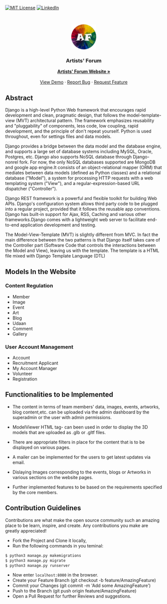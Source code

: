 

[![MIT License][license-shield]][license-url]
[![LinkedIn][linkedin-shield]][linkedin-url]

<br />

<p align="center">
  <a href="https://github.com/Artists-Forum-NITK/AF_Website">
    <img src="https://github.com/Artists-Forum-NITK/AF_Website/blob/master/mysite/static/images/af-small.png" alt="Logo" width="80" height="80">
  </a>

  <h3 align="center">Artists' Forum</h3>

  <p align="center">
    <a href="http://example.com/"><strong>  Artists' Forum Website »</strong></a>
    <br>
    <br>
    <a href="http://137.116.134.135:8000/">View Demo</a>
    ·
    <a href="issues-url">Report Bug</a>
    ·
    <a href="https://github.com/Artists-Forum-NITK/AF_Website/issues/new">Request Feature</a>
  </p>
</p>

## Abstract

Django is a high-level Python Web framework that encourages rapid development and clean, pragmatic design, that follows the model-template-view (MVT) architectural pattern. The framework emphasizes reusability and "pluggability" of components, less code, low coupling, rapid development, and the principle of don't repeat yourself. Python is used throughout, even for settings files and data models. 

Django provides a bridge between the data model and the database engine, and supports a large set of database systems including MySQL, Oracle, Postgres, etc. Django also supports NoSQL database through Django-nonrel fork. For now, the only NoSQL databases supported are MongoDB and google app engine.It consists of an object-relational mapper (ORM) that mediates between data models (defined as Python classes) and a relational database ("Model"), a system for processing HTTP requests with a web templating system ("View"), and a regular-expression-based URL dispatcher ("Controller"). 

Django REST framework is a powerful and flexible toolkit for building Web APIs. Django's configuration system allows third party code to be plugged into a regular project, provided that it follows the reusable app conventions. Django has built-in support for Ajax, RSS, Caching and various other frameworks.Django comes with a lightweight web server to facilitate end-to-end application development and testing.

The Model-View-Template (MVT) is slightly different from MVC. In fact the main difference between the two patterns is that Django itself takes care of the Controller part (Software Code that controls the interactions between the Model and View), leaving us with the template. The template is a HTML file mixed with Django Template Language (DTL)

## Models In the Website

### Content Regulation
- Member
- Image
- Event
- Art
- Blog
- Udaan
- Comment
- Gallery

### User Account Management
- Account
- Recruitment Applicant
- My Account Manager
- Volunteer
- Registration

## Functionalities to be Implemented

- The content in terms of team members' data, images, events, artworks, blog content,etc. can be uploaded via the admin dashboard by the superadmin or the user with admin permissions.

- ModelViewer HTML tag- <modelviewer> can been used in order to display the 3D models that are uploaded as .glb or .gltf files.

- There are appropriate filters in place for the content that is to be displayed on various pages. 

- A mailer can be implemented for the users to get latest updates via email.

- Dislaying Images corresponding to the events, blogs or Artworks in various sections on the website pages.

- Further implemented features to be based on the requirements specified by the core members.

## Contribution Guidelines

Contributions are what make the open source community such an amazing place to be learn, inspire, and create. 
Any contributions you make are greatly appreciated! 

- Fork the Project and Clone it locally,
- Run the following commands in you teminal:
```
$ python3 manage.py makemigrations
$ python3 manage.py migrate
$ python3 manage.py runserver
```
- Now enter `localhost:8000` in the browser.
- Create your Feature Branch (git checkout -b feature/AmazingFeature)
- Commit your Changes (git commit -m 'Add some AmazingFeature')
- Push to the Branch (git push origin feature/AmazingFeature)
- Open a Pull Request for further Reviews and suggestions.



[license-shield]: https://img.shields.io/github/license/othneildrew/Best-README-Template.svg?style=for-the-badge
[license-url]: https://github.com/Artists-Forum-NITK/AF_Website/blob/master/LICENSE.txt
[linkedin-shield]: https://img.shields.io/badge/-LinkedIn-black.svg?style=for-the-badge&logo=linkedin&colorB=555
[linkedin-url]: https://www.linkedin.com/company/artists_forum_nitk/?originalSubdomain=in
[product-screenshot]: https://github.com/Artists-Forum-NITK/AF_Website/blob/master/mysite/static/images/af-small.png
